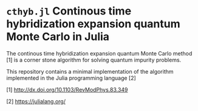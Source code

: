 # `cthyb.jl` Continous time hybridization expansion quantum Monte Carlo in Julia

The continous time hybridization expansion quantum Monte Carlo method [1] is a corner stone algorithm for solving quantum impurity problems.

This repository contains a minimal implementation of the algorithm implemented in the Julia programming language [2]

[1] http://dx.doi.org/10.1103/RevModPhys.83.349

[2] https://julialang.org/
